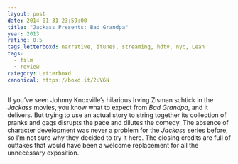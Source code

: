 ```yaml
---
layout: post 
date: 2014-01-31 23:59:00
title: "Jackass Presents: Bad Grandpa"
year: 2013
rating: 0.5
tags_letterboxd: narrative, itunes, streaming, hdtv, nyc, Leah
tags:
  - film
  - review
category: Letterboxd
canonical: https://boxd.it/2uV6N
---
```


If you’ve seen Johnny Knoxville’s hilarious Irving Zisman schtick in the <cite>Jackass</cite> movies, you know what to expect from <cite>Bad Grandpa</cite>, and it delivers. But trying to use an actual story to string together its collection of pranks and gags disrupts the pace and dilutes the comedy. The absence of character development was never a problem for the <cite>Jackass</cite> series before, so I’m not sure why they decided to try it here. The closing credits are full of outtakes that would have been a welcome replacement for all the unnecessary exposition.